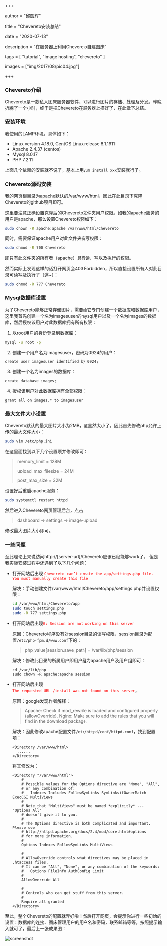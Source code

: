+++

author = "邱圆辉"

title = "Chevereto安装总结"

date = "2020-07-13"

description = "在服务器上利用Chevereto自建图床"

tags = [ "tutorial", "image hosting", "chevereto" ]

images = ["img/2017/08/pic04.jpg"]

+++

### Chevereto介绍

Chevereto是一款私人图床服务器软件，可以进行图片的存储、处理及分发。昨晚折腾了一个小时，终于是把Chevereto在服务器上搭好了，在此做下总结。

### 安装环境

我使用的LAMP环境，具体如下：

- Linux version 4.18.0, CentOS Linux release 8.1.1911
- Apache 2.4.37 (centos)
- Mysql 8.0.17
- PHP 7.2.11

上面几个依赖的安装就不说了，基本上用`yum install xxx`安装就行了。

### Chevereto源码安装

我的网页根目录为apache默认的/var/www/html，因此在此目录下克隆Chevereto的github项目即可。

这里要注意正确设置克隆后的Chevereto文件夹用户权限。如我的apache服务的用户是apache，那么设置Chevereto权限如下：

```bash
sudo chown -R apache:apache /var/www/html/Chevereto
```

同时，需要保证apache用户对此文件夹有写权限：

```bash
sudo chmod -R 700 Chevereto
```

即只有此文件夹的所有者（apache）具有读、写以及执行的权限。

然而实际上发现这样的话打开网页会403 Forbidden，所以直接设置所有人对此目录可读写及执行了（逃~）：

```bash
sudo chmod -R 777 Chevereto
```

### Mysql数据库设置

为了Chevereto能够正常存储图片，需要给它专门创建一个数据库和数据库用户，这里我首先创建一个名为imagesuser的mysql用户以及一个名为images的数据库，然后授权该用户对此数据库拥有所有权限：

1. 以root用户的身份登录到数据库：

```bash
mysql -u root -p
```

2. 创建一个用户名为imagesuser，密码为0924的用户：

```mysql
create user imagesuser identified by 0924;
```

3. 创建一个名为images的数据库：

```mysql
create database images;
```

4. 授权该用户对此数据库拥有全部权限：

```mysql
grant all on images.* to imagesuser
```

### 最大文件大小设置

Chevereto默认的最大图片大小为2MB，这显然太小了，因此首先修改php允许上传的最大文件大小：

```bash
sudo vim /etc/php.ini
```

在这里面找到以下几个设置项并修改即可：

> memory_limit = 128M
>
> upload_max_filesize = 24M
>
> post_max_size = 32M

设置好后重启apache服务：

```bash
sudo systemctl restart httpd	
```

然后进入Chevereto网页管理后台，点击

> dashboard -> settings -> image-upload

修改最大图片大小即可。

### 一些问题

至此理论上来说访问http://[server-url]/Chevereto应该已经能够work了， 但是我实际安装过程中还遇到了以下几个问题：

- 打开网站后出现 <font color=red>`Chevereto can’t create the app/settings.php file. You must manually create this file`</font>

  解决：手动创建文件/var/www/html/Chevereto/app/settings.php并设置权限：

  ```bash
  cd /var/www/html/Chevereto/app
  sudo touch settings.php
  sudo -R 777 settings.php
  ```

- 打开网站后出现<font color=red>`G: Session are not working on this server`</font>

  原因：Chevereto程序没有对session目录的读写权限，session目录为配置`/etc/php-fpm.d/www.conf`下的：

  > php_value[session.save_path] = /var/lib/php/session

  解决：修改此目录的所属用户即用户组为apache用户及用户组即可：

  ```
  cd /var/lib/php
  sudo chown -R apache:apache session
  ```

- 打开网站后出现<font color=red>`The requested URL /install was not found on this server`</font>，

  原因：google发现作者解释：

  > Apache: Check if mod_rewrite is loaded and configured properly (allowOverride).
  > Nginx: Make sure to add the rules that you will find in the download package.

  解决：因此修改apache配置文件`/etc/httpd/conf/httpd.conf`，找到配置项：

  ```
  <Directory /var/www/html>
  	......
  </Directory>
  ```

  将其修改为：

  ```
  <Directory "/var/www/html">
      #
      # Possible values for the Options directive are "None", "All",
      # or any combination of:
      #   Indexes Includes FollowSymLinks SymLinksifOwnerMatch ExecCGI MultiViews
      #
      # Note that "MultiViews" must be named *explicitly* --- "Options All"
      # doesn't give it to you.
      #
      # The Options directive is both complicated and important.  Please see
      # http://httpd.apache.org/docs/2.4/mod/core.html#options
      # for more information.
      #
      Options Indexes FollowSymLinks MultiViews
  
      #
      # AllowOverride controls what directives may be placed in .htaccess files.
      # It can be "All", "None", or any combination of the keywords:
      #   Options FileInfo AuthConfig Limit
      #
      AllowOverride All
  
      #
      # Controls who can get stuff from this server.
      #
      Require all granted
  </Directory>
  ```

至此，整个Chevereto的配置就弄好啦！然后打开网页，会提示你进行一些初始的设置：数据库的连接、图床管理用户的用户名和密码，联系邮箱等等，按照提示输入就可了，最后上一张成果图：

![screenshot](http://47.94.16.255/images/images/2020/07/13/chevereto.png "成果图")


